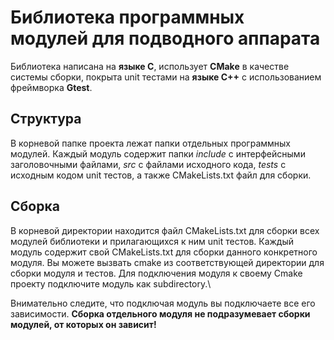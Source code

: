 # Библиотека программных модулей для подводного аппарата

Библиотека написана на **языке C**, использует **CMake** в качестве системы сборки,
покрыта unit тестами на **языке C++** с использованием фреймворка **Gtest**.

## Структура

В корневой папке проекта лежат папки отдельных программных модулей. Каждый модуль содержит
папки *include* с интерфейсными заголовочными файлами, *src* с файлами исходного кода,
*tests* с исходным кодом unit тестов, а также CMakeLists.txt файл для сборки.

## Сборка

В корневой директории находится файл CMakeLists.txt для сборки всех модулей библиотеки
и прилагающихся к ним unit тестов. Каждый модуль содержит свой CMakeLists.txt для сборки
данного конкретного модуля. Вы можете вызвать cmake из соответствующей директории для сборки
модуля и тестов. Для подключения модуля к своему Cmake проекту подключите модуль как subdirectory.\

Внимательно следите, что подключая модуль вы подключаете все его зависимости.
**Сборка отдельного модуля не подразумевает сборки модулей, от которых он зависит!**
